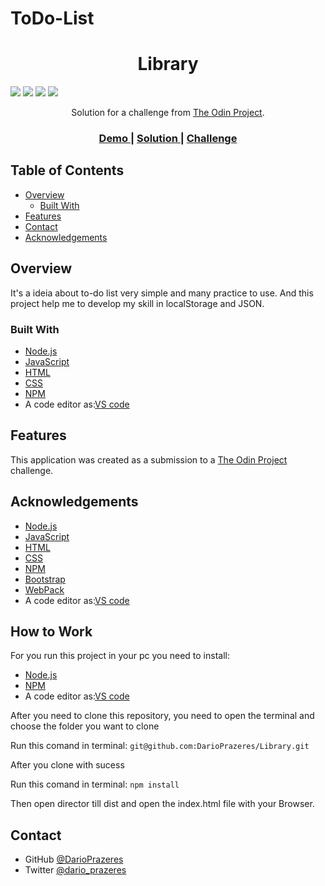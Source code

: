# ToDo-List


<!-- Please update value in the {}  -->

<h1 align="center">Library</h1>


<img src='https://img.shields.io/github/issues/DarioPrazeres/ToDo-List'> <img src='https://img.shields.io/github/forks/DarioPrazeres/ToDo-List'> <img src='https://img.shields.io/github/stars/DarioPrazeres/ToDo-List'> <img src='https://img.shields.io/github/license/DarioPrazeres/ToDo-List'>

<div align="center">
   Solution for a challenge from  <a href="theodinproject.com" target="_blank">The Odin Project</a>.
</div>

<div align="center">
  <h3>
    <a href="https://darioprazeres.github.io/ToDo-List/">
      Demo
    </a>
    <span> | </span>
    <a href="//github.com/DarioPrazeres/ToDo-List">
      Solution
    </a>
    <span> | </span>
    <a href="https://theodinproject.com">
      Challenge
    </a>
  </h3>
</div>

<!-- TABLE OF CONTENTS -->

## Table of Contents

- [Overview](#overview)
  - [Built With](#built-with)
- [Features](#features)
- [Contact](#contact)
- [Acknowledgements](#acknowledgements)

<!-- OVERVIEW -->

## Overview

<p>It's a ideia about to-do list very simple and many practice to use. And this project help me to develop my skill in localStorage and JSON.</p>


### Built With

<!-- This section should list any major frameworks that you built your project using. Here are a few examples.-->

- [Node.js](https://nodejs.org/) 
- [JavaScript](https://javascript.com/) 
- [HTML](https://html.com/) 
- [CSS](https://html.com/css/)
- [NPM](https://npmjs.com/)
- A code editor as:[VS code](https://code.visualstudio.com/)

## Features

<!-- List the features of your application or follow the template. Don't share the figma file here :) -->

This application was created as a submission to a [The Odin Project](https://theodinproject.com) challenge. 


## Acknowledgements

<!-- This section should list any articles or add-ons/plugins that helps you to complete the project. This is optional but it will help you in the future. For exmpale -->

- [Node.js](https://nodejs.org/) 
- [JavaScript](https://nodejs.org/) 
- [HTML](https://html.com/) 
- [CSS](https://html.com/css/)
- [NPM](https://npmjs.com/)
- [Bootstrap](https://getbootstrap.com/)
- [WebPack](https://webpack.js.org/)
- A code editor as:[VS code](https://code.visualstudio.com/)

## How to Work

<p>For you run this project in your pc you need to install:</p>

- [Node.js](https://nodejs.org/) 
- [NPM](https://npmjs.com/)
- A code editor as:[VS code](https://code.visualstudio.com/)

<p>After you need to clone this repository, you need to open the terminal and choose the folder you want to clone</p>
<p>Run this comand in terminal: <code>git@github.com:DarioPrazeres/Library.git</code></p>
<p>After you clone with sucess</p>
<p>Run this comand in terminal: <code>npm install</code></p>
<p>Then open director till dist and open the index.html file with your Browser.</p>

## Contact

- GitHub [@DarioPrazeres](https://github.com/DarioPrazeres)
- Twitter [@dario_prazeres](https://twitter.com/dario_prazeres)
